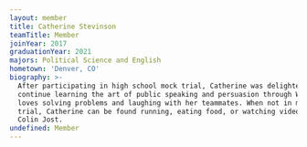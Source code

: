 ```yaml
---
layout: member
title: Catherine Stevinson
teamTitle: Member
joinYear: 2017
graduationYear: 2021
majors: Political Science and English
hometown: 'Denver, CO'
biography: >-
  After participating in high school mock trial, Catherine was delighted to
  continue learning the art of public speaking and persuasion through WUMT. She
  loves solving problems and laughing with her teammates. When not in mock
  trial, Catherine can be found running, eating food, or watching videos of
  Colin Jost.
undefined: Member
---
```



